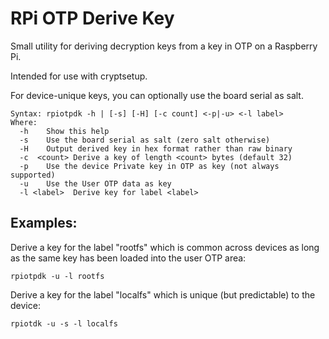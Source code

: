 # RPi OTP Derive Key

Small utility for deriving decryption keys from a key in OTP on a Raspberry Pi.

Intended for use with cryptsetup.

For device-unique keys, you can optionally use the board serial as salt.

```
Syntax: rpiotpdk -h | [-s] [-H] [-c count] <-p|-u> <-l label>
Where:
  -h    Show this help
  -s    Use the board serial as salt (zero salt otherwise)
  -H    Output derived key in hex format rather than raw binary
  -c  <count> Derive a key of length <count> bytes (default 32)
  -p    Use the device Private key in OTP as key (not always supported)
  -u    Use the User OTP data as key
  -l <label>  Derive key for label <label>
```

## Examples:

Derive a key for the label "rootfs" which is common across devices as long as
the same key has been loaded into the user OTP area:

```
rpiotpdk -u -l rootfs
```


Derive a key for the label "localfs" which is unique (but predictable) to the
device:

```
rpiotdk -u -s -l localfs
```
